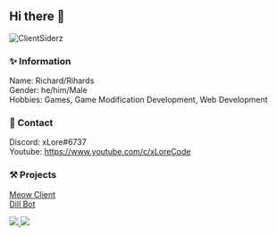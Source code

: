 ## Hi there 👋
<p align="left"> <img src="https://komarev.com/ghpvc/?username=ClientSiderz&label=Views&color=blue&style=plastic" alt="ClientSiderz" /> </p>

### ✨ Information
Name: Richard/Rihards<br>
Gender: he/him/Male<br>
Hobbies: Games, Game Modification Development, Web Development<br>

### 📱 Contact
Discord: xLore#6737<br>
Youtube: https://www.youtube.com/c/xLoreCode<br>

### ⚒ Projects
[Meow Client](https://meowclient.club)<br>
[Dill Bot](https://discord.com/api/oauth2/authorize?client_id=821462938820935700&permissions=403995486295&scope=bot%20applications.commands)<br>


<a href="https://github.com/xLoreCode">
 <img src="https://github-readme-stats.vercel.app/api?username=xLoreCode&show_icons=true&theme=dracula">
</a>
<a href="https://github.com/xLoreCode">
  <img src="https://github-readme-stats.vercel.app/api/top-langs/?username=xLoreCode&theme=dracula&hide_langs_below=1">
</a>

